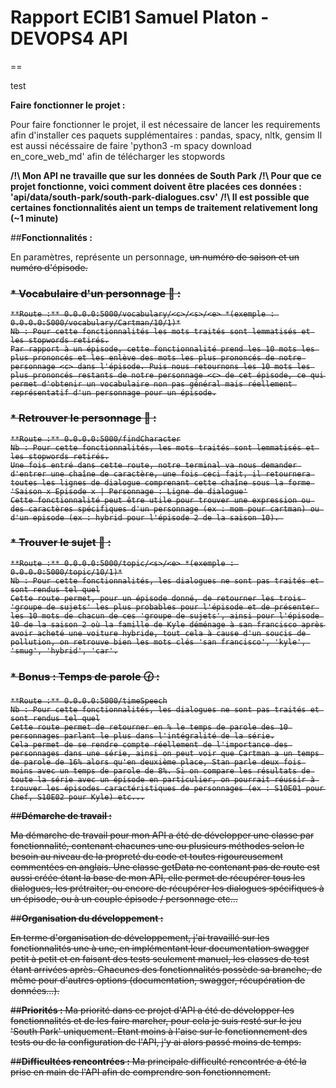 # **Rapport ECIB1 Samuel Platon - DEVOPS4 API**
== 

<p> test </p>



**Faire fonctionner le projet :**

Pour faire fonctionner le projet, il est nécessaire de lancer les requirements afin d'installer ces paquets supplémentaires :
pandas, spacy, nltk, gensim
Il est aussi nécéssaire de faire 'python3 -m spacy download en_core_web_md' afin de télécharger les stopwords

**/!\ Mon API ne travaille que sur les données de South Park**
**/!\ Pour que ce projet fonctionne, voici comment doivent être placées ces données : 'api/data/south-park/south-park-dialogues.csv'**
**/!\ Il est possible que certaines fonctionnalités aient un temps de traitement relativement long (~1 minute)**


##**Fonctionnalités :** 

En paramètres, <c> représente un personnage, <s> un numéro de saison et <e> un numéro d'épisode.

### * Vocabulaire d'un personnage :speech_balloon: :

	**Route :** 0.0.0.0:5000/vocabulary/<c>/<s>/<e> *(exemple : 0.0.0.0:5000/vocabulary/Cartman/10/1)*
	Nb : Pour cette fonctionnalités les mots traités sont lemmatisés et les stopwords retirés.
	Par rapport à un épisode, cette fonctionnalité prend les 10 mots les plus prononcés et les enlève des mots les plus prononcés de notre personnage <c> dans l'épisode. Puis nous retournons les 10 mots les plus prononcés restants de notre personnage <c> de cet épisode, ce qui permet d'obtenir un vocabulaire non pas général mais réellement représentatif d'un personnage pour un épisode.

### * Retrouver le personnage :eyes: : 
	**Route :** 0.0.0.0:5000/findCharacter
	Nb : Pour cette fonctionnalités, les mots traités sont lemmatisés et les stopwords retirés.
	Une fois entré dans cette route, notre terminal va nous demander d'entrer une chaîne de caractère, une fois ceci fait, il retournera toutes les lignes de dialogue comprenant cette chaîne sous la forme 'Saison x Episode x | Personnage : Ligne de dialogue'
	Cette fonctionnalité peut être utile pour trouver une expression ou des caractères spécifiques d'un personnage (ex : mom pour cartman) ou d'un episode (ex : hybrid pour l'épisode 2 de la saison 10). 

### * Trouver le sujet :book: :
	**Route :** 0.0.0.0:5000/topic/<s>/<e> *(exemple : 0.0.0.0:5000/topic/10/1)*
	Nb : Pour cette fonctionnalités, les dialogues ne sont pas traités et sont rendus tel quel
	Cette route permet, pour un épisode donné, de retourner les trois 'groupe de sujets' les plus probables pour l'épisode et de présenter les 10 mots de chacun de ces 'groupe de sujets', ainsi pour l'épisode 10 de la saison 2 où la famille de Kyle déménage à san francisco après avoir acheté une voiture hybride, tout cela à cause d'un soucis de pollution, on retrouve bien les mots clés 'san francisco', 'kyle', 'smug', 'hybrid', 'car'.

### * Bonus : Temps de parole :clock130: :  
	**Route :** 0.0.0.0:5000/timeSpeech
	Nb : Pour cette fonctionnalités, les dialogues ne sont pas traités et sont rendus tel quel
	Cette route permet de retourner en % le temps de parole des 10 personnages parlant le plus dans l'intégralité de la série.
	Cela permet de se rendre compte réellement de l'importance des personnages dans une série, ainsi on peut voir que Cartman a un temps de parole de 16% alors qu'en deuxième place, Stan parle deux fois moins avec un temps de parole de 8%. Si on compare les résultats de toute la série avec un épisode en particulier, on pourrait réussir à trouver les épisodes caractéristiques de personnages (ex : S10E01 pour Chef, S10E02 pour Kyle) etc...

##**Démarche de travail :**

Ma démarche de travail pour mon API a été de développer une classe par fonctionnalité, contenant chacunes une ou plusieurs méthodes selon le besoin au niveau de la propreté du code et toutes rigoureusement commentées en anglais. Une classe getData ne contenant pas de route est aussi créée étant la base de mon API, elle permet de récupérer tous les dialogues, les prétraiter, ou encore de récupérer les dialogues spécifiques à un épisode, ou à un couple épisode / personnage etc...

##**Organisation du développement :**

En terme d'organisation de développement, j'ai travaillé sur les fonctionnalités une à une, en implémentant leur documentation swagger petit à petit et en faisant des tests seulement manuel, les classes de test étant arrivées après. Chacunes des fonctionnalités possède sa branche, de même pour d'autres options (documentation, swagger, récupération de données...).

##**Priorités :**
Ma priorité dans ce projet d'API a été de développer les fonctionnalités et de les faire marcher, pour cela je suis resté sur le jeu 'South Park' uniquement. Etant moins à l'aise sur le fonctionnement des tests ou de la configuration de l'API, j'y ai alors passé moins de temps.

##**Difficultées rencontrées :**
Ma principale difficulté rencontrée a été la prise en main de l'API afin de comprendre son fonctionnement.